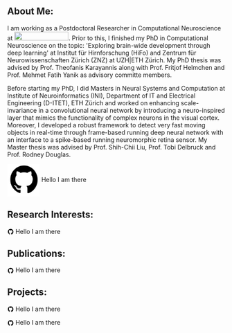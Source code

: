## About Me:
<p> I am working as a Postdoctoral Researcher in Computational Neuroscience at 
<a href="https://ethz.ch/en.html"><img src="https://www.simplyscience.ch/assets/images/6/Logo_UZH_ETHZ-34d67296.jpg" width="125" height="20" /></a>. Prior to this, I finished my PhD in Computational Neuroscience on the topic: 'Exploring brain-wide development through deep learning' at Institut für Hirnforschung (HiFo) and Zentrum für Neurowissenschaften Zürich (ZNZ) at UZH|ETH Zürich. My PhD thesis was advised by Prof. Theofanis Karayannis along with Prof. Fritjof Helmchen and Prof. Mehmet Fatih Yanik as advisory committe members.</p>

<p>Before starting my PhD, I did Masters in Neural Systems and Computation at Institute of Neuroinformatics (INI), Department of IT and Electrical Engineering (D-ITET), ETH Zürich and worked on enhancing scale-invariance in a convolutional neural network by introducing a neuro-inspired layer that mimics the functionality of complex neurons in the visual cortex. Moreover, I developed a robust framework to detect very fast moving objects in real-time through frame-based running deep neural network with an interface to a spike-based running neuromorphic retina sensor. My Master thesis was advised by Prof. Shih-Chii Liu, Prof. Tobi Delbruck and Prof. Rodney Douglas.</p>

<p><img align="center" width="75" height="75" src="/img/github-logo-new.png">&nbsp;Hello I am there</p>


## Research Interests:
<p><img align="center" width="15" height="15" src="/img/github-logo-new.png">&nbsp;Hello I am there</p>

## Publications:
<p><img align="center" width="15" height="15" src="/img/github-logo-new.png">&nbsp;Hello I am there</p>

## Projects:
<p><img align="center" width="15" height="15" src="/img/github-logo-new.png">&nbsp;Hello I am there</p>
<p><img align="center" width="15" height="15" src="/img/github-logo-new.png">&nbsp;Hello I am there</p>
